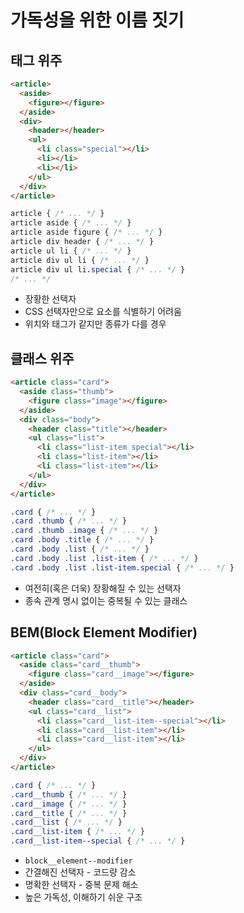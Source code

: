 # 가독성을 위한 이름 짓기
## 태그 위주
```html
<article>
  <aside>
    <figure></figure>
  </aside>
  <div>
    <header></header>
    <ul>
      <li class="special"></li>
      <li></li>
      <li></li>
    </ul>
  </div>
</article>
```
```css
article { /* ... */ }
article aside { /* ... */ }
article aside figure { /* ... */ }
article div header { /* ... */ }
article ul li { /* ... */ }
article div ul li { /* ... */ }
article div ul li.special { /* ... */ }
/* ... */
```
* 장황한 선택자
* CSS 선택자만으로 요소를 식별하기 어려움
* 위치와 태그가 같지만 종류가 다를 경우

## 클래스 위주
```html
<article class="card">
  <aside class="thumb">
    <figure class="image"></figure>
  </aside>
  <div class="body">
    <header class="title"></header>
    <ul class="list">
      <li class="list-item special"></li>
      <li class="list-item"></li>
      <li class="list-item"></li>
    </ul>
  </div>
</article>
```
```css
.card { /* ... */ }
.card .thumb { /* ... */ }
.card .thumb .image { /* ... */ }
.card .body .title { /* ... */ }
.card .body .list { /* ... */ }
.card .body .list .list-item { /* ... */ }
.card .body .list .list-item.special { /* ... */ }
```
* 여전히(혹은 더욱) 장황해질 수 있는 선택자
* 종속 관계 명시 없이는 중복될 수 있는 클래스

## BEM(Block Element Modifier)
```html
<article class="card">
  <aside class="card__thumb">
    <figure class="card__image"></figure>
  </aside>
  <div class="card__body">
    <header class="card__title"></header>
    <ul class="card__list">
      <li class="card__list-item--special"></li>
      <li class="card__list-item"></li>
      <li class="card__list-item"></li>
    </ul>
  </div>
</article>
```
```css
.card { /* ... */ }
.card__thumb { /* ... */ }
.card__image { /* ... */ }
.card__title { /* ... */ }
.card__list { /* ... */ }
.card__list-item { /* ... */ }
.card__list-item--special { /* ... */ }
```
* `block__element--modifier`
* 간결해진 선택자 - 코드량 감소
* 명확한 선택자 - 중복 문제 해소
* 높은 가독성, 이해하기 쉬운 구조